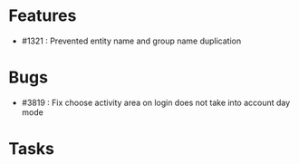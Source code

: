# Features

-  #1321 : Prevented entity name and group name duplication

# Bugs

- #3819 : Fix choose activity area on login does not take into account day mode

# Tasks

